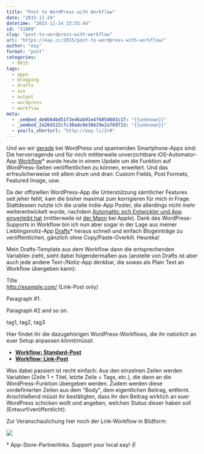 ```yaml
---
title: "Post to WordPress with Workflow"
date: "2015-11-24"
datetime: "2015-11-24 23:55:44"
id: "31009"
slug: "post-to-wordpress-with-workflow"
url: "https://eay.cc/2015/post-to-wordpress-with-workflow/"
author: "eay"
format: "post"
categories:
  - 0815
tags:
  - apps
  - blogging
  - drafts
  - ios
  - output
  - wordpress
  - workflow
meta:
  - _oembed_de0b64bd51f3e46ab91e4f605d603c17: "{{unknown}}"
  - _oembed_2a26d122cfc30a4c0e36629e2a769713: "{{unknown}}"
  - yourls_shorturl: "http://eay.li/2r0"
---
```


Und wo wir [gerade](//eay.cc/2015/calypso-ein-neues-backend-fuer-wordpress-2/) bei WordPress und spannenden Smartphone-Apps sind: Die hervorragende und für mich mittlerweile unverzichtbare iOS-Automator-App [Workflow](https://geo.itunes.apple.com/us/app/workflow-powerful-automation/id915249334?mt=8&at=11lohW)\* wurde heute in einem Update um die Funktion auf WordPress-Seiten veröffentlichen zu können, erweitert. Und das erfreulicherweise mit allem drum und dran: Custom Fields, Post Formats, Featured Image, usw.

Da der offiziellen WordPress-App die Unterstützung sämtlicher Features seit jeher fehlt, kam die bisher maximal zum korrigieren für mich in Frage. Stattdessen nutzte ich die uralte Indie-App Poster, die allerdings nicht mehr weiterentwickelt wurde, nachdem [Automattic sich Entwickler und App einverleibt hat](//eay.cc/2013/automattic-kauft-ios-blogging-app-poster/) (mittlerweile ist [der Mann](http://www.tomwitkin.com/) bei Apple). Dank des WordPress-Supports in Workflow bin ich nun aber sogar in der Lage aus meiner Lieblingsnotiz-App [Drafts](https://geo.itunes.apple.com/us/app/drafts-4-quickly-capture-notes/id905337691?mt=8&at=11lohW)\* heraus schnell und einfach Blogeinträge zu veröffentlichen, gänzlich ohne Copy/Paste-Overkill. Heureka!

Mein Drafts-Template aus dem Workflow dann die entsprechenden Variablen zieht, sieht dabei folgendermaßen aus (anstelle von Drafts ist aber auch jede andere Text-/Notiz-App denkbar, die sowas als Plain Text an Workflow übergeben kann):

Title  
http://example.com/ (Link-Post only)

Paragraph #1.

Paragraph #2 and so on.

tag1, tag2, tag3

Hier findet ihr die dazugehörigen WordPress-Workflows, die ihr natürlich an euer Setup anpassen könnt/müsst:

- [**Workflow: Standard-Post**](https://workflow.is/workflows/dbeecb318d3f418c95c023a0e293b288)
- [**Workflow: Link-Post**](https://workflow.is/workflows/fa3b3965ab594f6fb4b3f7eb6c83731a)

Was dabei passiert ist recht einfach: Aus den einzelnen Zeilen werden Variablen (Zeile 1 = Titel, letzte Zeile = Tags, etc.), die dann an die WordPress-Funktion übergeben werden. Zudem werden diese vordefinierten Zeilen aus dem "Body", dem eigentlichen Beitrag, entfernt. Anschließend müsst ihr bestätigten, dass ihr den Beitrag wirklich an euer WordPress schicken wollt und angeben, welchen Status dieser haben soll (Entwurf/veröffentlicht).

Zur Veranschaulichung hier noch der Link-Workflow in Bildform:

![](https://eay.cc/uploads/2015/workflow_overview.png)

\* App-Store-Partnerlinks. Support your local eay! ✌️
